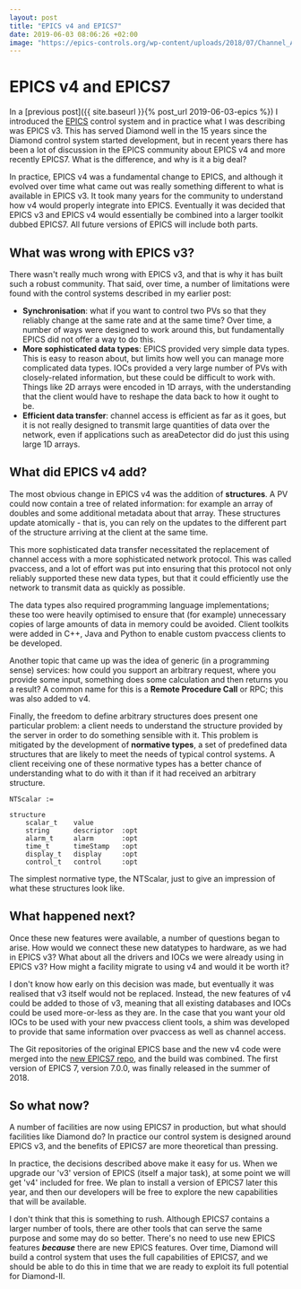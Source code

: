 ```yaml
---
layout: post
title: "EPICS v4 and EPICS7"
date: 2019-06-03 08:06:26 +02:00
image: "https://epics-controls.org/wp-content/uploads/2018/07/Channel_Access_icon_58x58_v02.png"
---
```


# EPICS v4 and EPICS7

In a [previous post]({{ site.baseurl }}{% post_url 2019-06-03-epics %}) I
introduced the [EPICS](https://epics-controls.org/) control system and 
in practice what I was describing was EPICS v3. This has served Diamond 
well in the 15 years since the Diamond control system started development, 
but in recent years there has been a lot of discussion in the EPICS 
community about EPICS v4 and more recently EPICS7. What is the difference, 
and why is it a big deal?

In practice, EPICS v4 was a fundamental change to EPICS, and although it
evolved over time what came out was really something different to what
is available in EPICS v3. It took many years for the community to understand
how v4 would properly integrate into EPICS. Eventually it was decided that
EPICS v3 and EPICS v4 would essentially be combined into a larger toolkit
dubbed EPICS7. All future versions of EPICS will include both parts.

## What was wrong with EPICS v3?

There wasn't really much wrong with EPICS v3, and that is why it has built
such a robust community. That said, over time, a number of limitations were 
found with the control systems described in my earlier post:

* **Synchronisation**: what if you want to control two PVs so that they
  reliably change at the same rate and at the same time?  Over time, 
  a number of ways were designed to work around this, but fundamentally EPICS
  did not offer a way to do this.
* **More sophisticated data types**: EPICS provided very simple data types.
  This is easy to reason about, but limits how well you can manage
  more complicated data types. IOCs provided a very large number of PVs
  with closely-related information, but these could be difficult to work
  with. Things like 2D arrays were encoded in 1D arrays, with the
  understanding that the client would have to reshape the data back to
  how it ought to be.
* **Efficient data transfer**: channel access is efficient as far as it
  goes, but it is not really designed to transmit large quantities of
  data over the network, even if applications such as areaDetector
  did do just this using large 1D arrays.

## What did EPICS v4 add?

The most obvious change in EPICS v4 was the addition of **structures**.
A PV could now contain a tree of related information: for example an
array of doubles and some additional metadata about that array. These
structures update atomically - that is, you can rely on the updates
to the different part of the structure arriving at the client at the
same time.

This more sophisticated data transfer necessitated the replacement of
channel access with a more sophisticated network protocol. This was
called pvaccess, and a lot of effort was put into ensuring that this
protocol not only reliably supported these new data types, but that
it could efficiently use the network to transmit data as quickly as
possible.

The data types also required programming language implementations; these
too were heavily optimised to ensure that (for example) unnecessary
copies of large amounts of data in memory could be avoided. Client
toolkits were added in C++, Java and Python to enable custom pvaccess
clients to be developed.

Another topic that came up was the idea of generic
(in a programming sense) services: how could you support an arbitrary
request, where you provide some input, something does some calculation
and then returns you a result? A common name for this is a **Remote 
Procedure Call** or RPC; this was also added to v4.

Finally, the freedom to define arbitrary structures does present one
particular problem: a client needs to understand the structure provided
by the server in order to do something sensible with it. This problem
is mitigated by the development of **normative types**, a set of predefined
data structures that are likely to meet the needs of typical control
systems. A client receiving one of these normative types has a better chance
of understanding what to do with it than if it had received an arbitrary
structure.

    NTScalar :=

    structure
        scalar_t    value
        string      descriptor  :opt
        alarm_t     alarm       :opt
        time_t      timeStamp   :opt
        display_t   display     :opt
        control_t   control     :opt

<p class = "blog-img-caption">
The simplest normative type, the NTScalar, just to give an impression of
what these structures look like.
</p>

## What happened next?

Once these new features were available, a number of questions began to arise.
How would we connect these new datatypes to hardware, as we had in EPICS v3?
What about all the drivers and IOCs we were already using in EPICS v3? How
might a facility migrate to using v4 and would it be worth it?

I don't know how early on this decision was made, but eventually it was
realised that v3 itself would not be replaced. Instead, the new features of
v4 could be added to those of v3, meaning that all existing databases and
IOCs could be used more-or-less as they are. In the case that you want your
old IOCs to be used with your new pvaccess client tools, a shim was developed
to provide that same information over pvaccess as well as channel access.

The Git repositories of the original EPICS base and the new v4 code were merged
into the [new EPICS7 repo](https://github.com/epics-base), and the build was 
combined. The first version of EPICS 7, version 7.0.0, was finally released 
in the summer of 2018.

## So what now?

A number of facilities are now using EPICS7 in production, but what should
facilities like Diamond do? In practice our control system is designed
around EPICS v3, and the benefits of EPICS7 are more theoretical than
pressing.

In practice, the decisions described above make it easy for us. When we
upgrade our 'v3' version of EPICS (itself a major task), at some point
we will get 'v4' included for free. We plan to install a version of EPICS7
later this year, and then our developers will be free to explore the new
capabilities that will be available.

I don't think that this is something to rush. Although EPICS7 contains a
larger number of tools, there are other tools that can serve the same
purpose and some may do so better. There's no need to use new EPICS
features ***because*** there are new EPICS features. Over time, Diamond will
build a control system that uses the full capabilities of EPICS7, and
we should be able to do this in time that we are ready to exploit its full
potential for Diamond-II.
